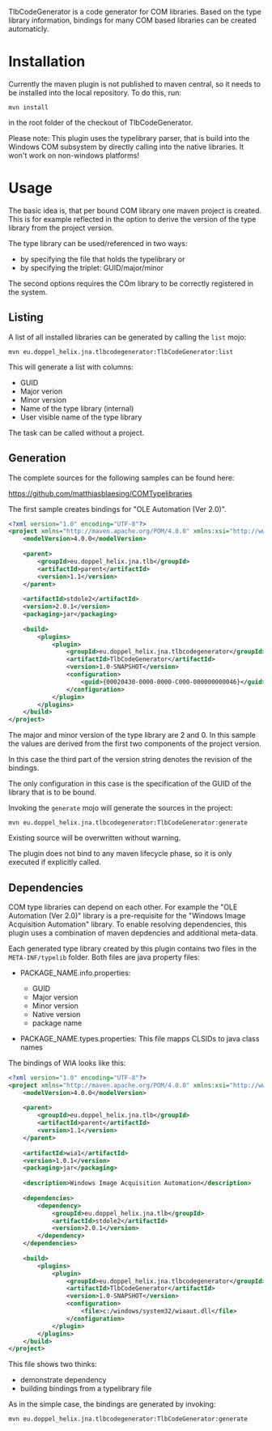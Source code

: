 TlbCodeGenerator is a code generator for COM libraries. Based on the
type library information, bindings for many COM based libraries can
be created automaticly.

Installation
============

Currently the maven plugin is not published to maven central, so it
needs to be installed into the local repository. To do this, run:

```
mvn install
```

in the root folder of the checkout of TlbCodeGenerator.

Please note: This plugin uses the typelibrary parser, that is build into the
Windows COM subsystem by directly calling into the native libraries. It won't
work on non-windows platforms!

Usage
=====

The basic idea is, that per bound COM library one maven project is
created. This is for example reflected in the option to derive the
version of the type library from the project version.

The type library can be used/referenced in two ways:

- by specifying the file that holds the typelibrary or
- by specifying the triplet: GUID/major/minor

The second options requires the COm library to be correctly registered in the
system.

Listing
-------

A list of all installed libraries can be generated by calling the `list` mojo:

```
mvn eu.doppel_helix.jna.tlbcodegenerator:TlbCodeGenerator:list
```

This will generate a list with columns:

- GUID
- Major verion
- Minor version
- Name of the type library (internal)
- User visible name of the type library

The task can be called without a project.

Generation
----------

The complete sources for the following samples can be found here:

https://github.com/matthiasblaesing/COMTypelibraries

The first sample creates bindings for "OLE Automation (Ver 2.0)".

```xml
<?xml version="1.0" encoding="UTF-8"?>
<project xmlns="http://maven.apache.org/POM/4.0.0" xmlns:xsi="http://www.w3.org/2001/XMLSchema-instance" xsi:schemaLocation="http://maven.apache.org/POM/4.0.0 http://maven.apache.org/xsd/maven-4.0.0.xsd">
    <modelVersion>4.0.0</modelVersion>
    
    <parent>
        <groupId>eu.doppel_helix.jna.tlb</groupId>
        <artifactId>parent</artifactId>
        <version>1.1</version>
    </parent>
    
    <artifactId>stdole2</artifactId>
    <version>2.0.1</version>
    <packaging>jar</packaging>
    
    <build>
        <plugins>
            <plugin>
                <groupId>eu.doppel_helix.jna.tlbcodegenerator</groupId>
                <artifactId>TlbCodeGenerator</artifactId>
                <version>1.0-SNAPSHOT</version>
                <configuration>
                    <guid>{00020430-0000-0000-C000-000000000046}</guid>
                </configuration>
            </plugin>
        </plugins>
    </build>
</project>
```

The major and minor version of the type library are 2 and 0. In this sample
the values are derived from the first two components of the project version.

In this case the third part of the version string denotes the revision of the
bindings.

The only configuration in this case is the specification of the GUID of the
library that is to be bound.

Invoking the `generate` mojo will generate the sources in the project:

```
mvn eu.doppel_helix.jna.tlbcodegenerator:TlbCodeGenerator:generate
```

Existing source will be overwritten without warning.

The plugin does not bind to any maven lifecycle phase, so it is only executed
if explicitly called.

Dependencies
------------

COM type libraries can depend on each other. For example the "OLE Automation 
(Ver 2.0)" library is a pre-requisite for the "Windows Image Acquisition Automation"
library. To enable resolving dependencies, this plugin uses a combination of
maven depdencies and additional meta-data.

Each generated type library created by this plugin contains two files in the
`META-INF/typelib` folder. Both files are java property files:

- PACKAGE_NAME.info.properties:
  - GUID
  - Major version
  - Minor version
  - Native version
  - package name

- PACKAGE_NAME.types.properties: This file mapps CLSIDs to java class names

The bindings of WIA looks like this:

```xml
<?xml version="1.0" encoding="UTF-8"?>
<project xmlns="http://maven.apache.org/POM/4.0.0" xmlns:xsi="http://www.w3.org/2001/XMLSchema-instance" xsi:schemaLocation="http://maven.apache.org/POM/4.0.0 http://maven.apache.org/xsd/maven-4.0.0.xsd">
    <modelVersion>4.0.0</modelVersion>
    
    <parent>
        <groupId>eu.doppel_helix.jna.tlb</groupId>
        <artifactId>parent</artifactId>
        <version>1.1</version>
    </parent>
    
    <artifactId>wia1</artifactId>
    <version>1.0.1</version>
    <packaging>jar</packaging>
    
    <description>Windows Image Acquisition Automation</description>
    
    <dependencies>
        <dependency>
            <groupId>eu.doppel_helix.jna.tlb</groupId>
            <artifactId>stdole2</artifactId>
            <version>2.0.1</version>
        </dependency>
    </dependencies>
    
    <build>
        <plugins>
            <plugin>
                <groupId>eu.doppel_helix.jna.tlbcodegenerator</groupId>
                <artifactId>TlbCodeGenerator</artifactId>
                <version>1.0-SNAPSHOT</version>
                <configuration>
                    <file>c:/windows/system32/wiaaut.dll</file>
                </configuration>
            </plugin>
        </plugins>
    </build>
</project>
```

This file shows two thinks:

- demonstrate dependency
- building bindings from a typelibrary file

As in the simple case, the bindings are generated by invoking:

```
mvn eu.doppel_helix.jna.tlbcodegenerator:TlbCodeGenerator:generate
```